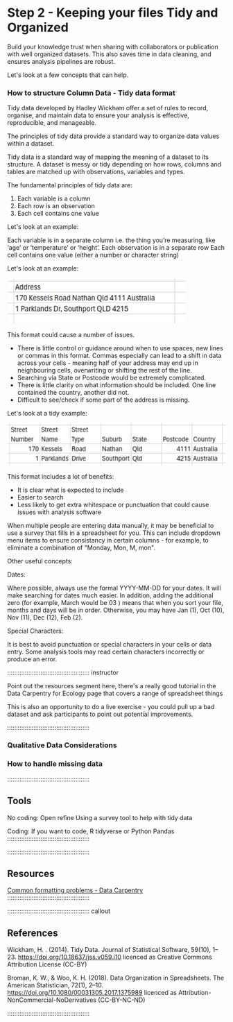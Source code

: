 # Step 2 - Keeping your files Tidy and Organized


Build your knowledge trust when sharing with collaborators or publication with well organized datasets. This also saves time in data cleaning, and ensures analysis pipelines are robust.

Let's look at a few concepts that can help.

### How to structure Column Data - Tidy data format

Tidy data developed by Hadley Wickham offer a set of rules to record, organise, and maintain data to ensure your analysis is effective, reproducible, and manageable.

The principles of tidy data provide a standard way to organize data values within a dataset.

Tidy data is a standard way of mapping the meaning of a dataset to its structure. A dataset is messy or tidy depending on how rows, columns and tables are matched up with observations, variables and types. 

The fundamental principles of tidy data are:
1. Each variable is a column
2. Each row is an observation
3. Each cell contains one value

Let's look at an example:

Each variable is in a separate column  i.e. the thing you’re measuring, like ‘age’ or ‘temperature’ or ‘height’. 
Each observation is in a separate row
Each cell contains one value (either a number or character string) 

Let's look at an example:

![First example with full address in one cell](/episodes/images/TidyDataExample1.png)

This format could cause a number of issues.
- There is little control or guidance around when to use spaces, new lines or commas in this format. Commas especially can lead to a shift in data across your cells - meaning half of your address may end up in neighbouring cells, overwriting or shifting the rest of the line.
- Searching via State or Postcode would be extremely complicated.
- There is little clarity on what information should be included. One line contained the country, another did not. 
- Difficult to see/check if some part of the address is missing.

Let's look at a tidy example:

![Second example with address across multiple cells](/episodes/images/TidyDataExample2.png)

This format includes a lot of benefits:
- It is clear what is expected to include
- Easier to search
- Less likely to get extra whitespace or punctuation that could cause issues with analysis software

When multiple people are entering data manually, it may be beneficial to use a survey that fills in a spreadsheet for you. This can include dropdown menu items to ensure consistancy in certain columns - for example, to eliminate a combination of "Monday, Mon, M, mon".

Other useful concepts:

Dates:

Where possible, always use the formal YYYY-MM-DD for your dates. It will make searching for dates much easier. In addition, adding the additional zero (for example, March would be 03 ) means that when you sort your file, months and days will be in order. Otherwise, you may have Jan (1), Oct (10), Nov (11), Dec (12), Feb (2). 


Special Characters:

It is best to avoid punctuation or special characters in your cells or data entry. Some analysis tools may read certain characters incorrectly or produce an error. 

::::::::::::::::::::::::::::::::::::::::::::::: instructor

Point out the resources segment here, there's a really good tutorial in the Data Carpentry for Ecology page that covers a range of spreadsheet things

This is also an opportunity to do a live exercise - you could pull up a bad dataset and ask participants to point out potential improvements.

::::::::::::::::::::::::::::::::::::::::::::::: 


### Qualitative Data Considerations

### How to handle missing data

:::::::::::::::::::::::::::::::::::::::::::::::

## Tools
No coding:
Open refine
Using a survey tool to help with tidy data

Coding:
If you want to code, R tidyverse or Python Pandas
:::::::::::::::::::::::::::::::::::::::::::::::

:::::::::::::::::::::::::::::::::::::::::::::::
## Resources

[Common formatting problems - Data Carpentry](https://datacarpentry.org/spreadsheet-ecology-lesson/02-common-mistakes.html)
:::::::::::::::::::::::::::::::::::::::::::::::

::::::::::::::::::::::::::::::::::::::::::::::: callout

## References

Wickham, H. . (2014). Tidy Data. Journal of Statistical Software, 59(10), 1–23. https://doi.org/10.18637/jss.v059.i10 licenced as Creative Commons Attribution License (CC-BY)

Broman, K. W., & Woo, K. H. (2018). Data Organization in Spreadsheets. The American Statistician, 72(1), 2–10. https://doi.org/10.1080/00031305.2017.1375989 licenced as Attribution-NonCommercial-NoDerivatives (CC-BY-NC-ND)

:::::::::::::::::::::::::::::::::::::::::::::::
